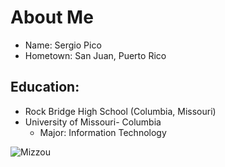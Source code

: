 
# **About Me**
* Name: Sergio Pico   
* Hometown: San Juan, Puerto Rico

## **Education:**
  * Rock Bridge High School (Columbia, Missouri)
  * University of Missouri- Columbia
    * Major: Information Technology

![Mizzou][MU]


[MU]: https://washingtonmonthly.com/wp-content/uploads/2019/08/iStock-1033805110.jpg
